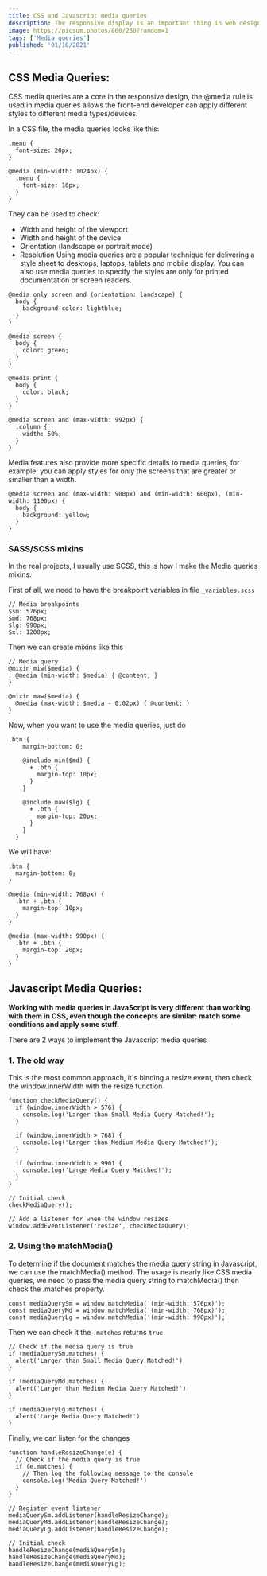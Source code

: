 ```yaml
---
title: CSS and Javascript media queries
description: The responsive display is an important thing in web design, it can't be done without using media queries.
image: https://picsum.photos/800/250?random=1
tags: ['Media queries']
published: '01/10/2021'
---
```

## CSS Media Queries:
CSS media queries are a core in the responsive design, the @media rule is used in media queries allows the front-end developer can apply different styles to different media types/devices.

In a CSS file, the media queries looks like this:
```
.menu {
  font-size: 20px;
}

@media (min-width: 1024px) {
  .menu {
    font-size: 16px;
  }
}

```
They can be used to check:
* Width and height of the viewport
* Width and height of the device
* Orientation (landscape or portrait mode)
* Resolution
Using media queries are a popular technique for delivering a style sheet to desktops, laptops, tablets and mobile display. You can also use media queries to specify the styles are only for printed documentation or screen readers.

```
@media only screen and (orientation: landscape) {
  body {
    background-color: lightblue;
  }
}

@media screen {
  body {
    color: green;
  }
}

@media print {
  body {
    color: black;
  }
}

@media screen and (max-width: 992px) {
  .column {
    width: 50%;
  }
}
```

Media features also provide more specific details to media queries, for example: you can apply styles for only the screens that are greater or smaller than a width.
```
@media screen and (max-width: 900px) and (min-width: 600px), (min-width: 1100px) {
  body {
    background: yellow;
  }
}
```
### SASS/SCSS mixins
In the real projects, I usually use SCSS, this is how I make the Media queries mixins.

First of all, we need to have the breakpoint variables in file `_variables.scss`
```
// Media breakpoints
$sm: 576px;
$md: 768px;
$lg: 990px;
$xl: 1200px;
```

Then we can create mixins like this
```
// Media query
@mixin miw($media) {
  @media (min-width: $media) { @content; }
}

@mixin maw($media) {
  @media (max-width: $media - 0.02px) { @content; }
}
```

Now, when you want to use the media queries, just do
```
.btn {
    margin-bottom: 0;

    @include min($md) {
      + .btn {
        margin-top: 10px;
      }
    }

    @include maw($lg) {
      + .btn {
        margin-top: 20px;
      }
    }
  }
```
We will have:
```
.btn {
  margin-bottom: 0;
}

@media (min-width: 768px) {
  .btn + .btn {
    margin-top: 10px;
  }
}

@media (max-width: 990px) {
  .btn + .btn {
    margin-top: 20px;
  }
}
```

## Javascript Media Queries:
**Working with media queries in JavaScript is very different than working with them in CSS, even though the concepts are similar: match some conditions and apply some stuff.**

There are 2 ways to implement the Javascript media queries

### 1. The old way
This is the most common approach, it's binding a resize event, then check the window.innerWidth with the resize function

```
function checkMediaQuery() {
  if (window.innerWidth > 576) {
    console.log('Larger than Small Media Query Matched!');
  }

  if (window.innerWidth > 768) {
    console.log('Larger than Medium Media Query Matched!');
  }

  if (window.innerWidth > 990) {
    console.log('Large Media Query Matched!');
  }
}

// Initial check
checkMediaQuery();

// Add a listener for when the window resizes
window.addEventListener('resize', checkMediaQuery);
```

### 2. Using the matchMedia()
To determine if the document matches the media query string in Javascript, we can use the matchMedia() method. The usage is nearly like CSS media queries, we need to pass the media query string to matchMedia() then check the .matches property.
```
const mediaQuerySm = window.matchMedia('(min-width: 576px)');
const mediaQueryMd = window.matchMedia('(min-width: 768px)');
const mediaQueryLg = window.matchMedia('(min-width: 990px)');
```
Then we can check it the `.matches` returns `true`
```
// Check if the media query is true
if (mediaQuerySm.matches) {
  alert('Larger than Small Media Query Matched!')
}

if (mediaQueryMd.matches) {
  alert('Larger than Medium Media Query Matched!')
}

if (mediaQueryLg.matches) {
  alert('Large Media Query Matched!')
}
```
Finally, we can listen for the changes
```
function handleResizeChange(e) {
  // Check if the media query is true
  if (e.matches) {
    // Then log the following message to the console
    console.log('Media Query Matched!')
  }
}

// Register event listener
mediaQuerySm.addListener(handleResizeChange);
mediaQueryMd.addListener(handleResizeChange);
mediaQueryLg.addListener(handleResizeChange);

// Initial check
handleResizeChange(mediaQuerySm);
handleResizeChange(mediaQueryMd);
handleResizeChange(mediaQueryLg);
```
